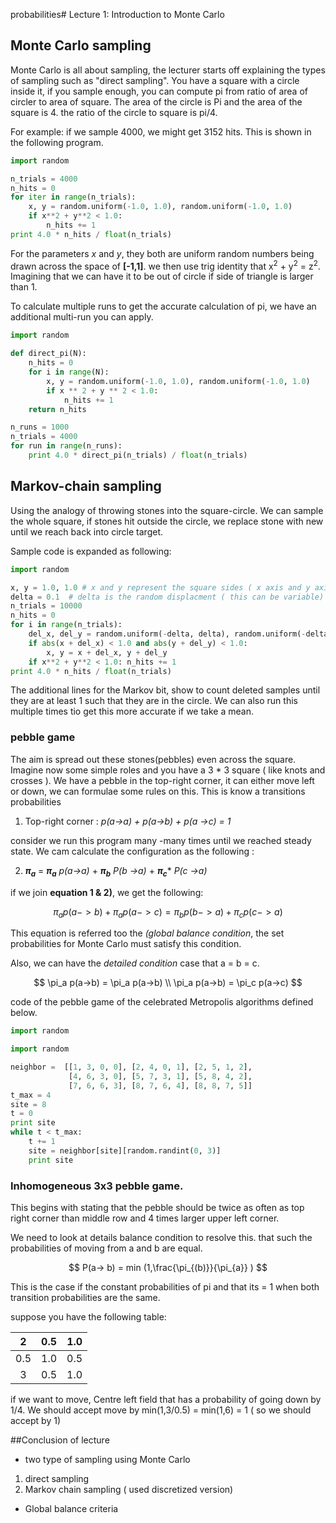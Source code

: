 probabilities# Lecture 1: Introduction to Monte Carlo
## Monte Carlo sampling
Monte Carlo is all about sampling, the lecturer starts off explaining the types of sampling such as "direct sampling". You have a square with a circle inside it, if you sample enough, you can compute pi from ratio of area of circler to area of square. The area of the circle is Pi and the area of the square is 4. the ratio of the circle to square is pi/4.

For example: if we sample 4000, we might get 3152 hits. This is shown in the following program.

```python
import random

n_trials = 4000
n_hits = 0
for iter in range(n_trials):
    x, y = random.uniform(-1.0, 1.0), random.uniform(-1.0, 1.0)
    if x**2 + y**2 < 1.0:
        n_hits += 1
print 4.0 * n_hits / float(n_trials)

```

For the parameters *x* and *y*, they both are uniform random numbers being drawn across the space of **[-1,1]**. we then use trig identity that x<sup>2</sup> + y<sup>2</sup> = z<sup>2</sup>. Imagining that we can have it to be out of circle if side of triangle is larger than 1.

To calculate multiple runs to get the accurate calculation of pi, we have an additional multi-run you can apply.

```python
import random

def direct_pi(N):
    n_hits = 0
    for i in range(N):
        x, y = random.uniform(-1.0, 1.0), random.uniform(-1.0, 1.0)
        if x ** 2 + y ** 2 < 1.0:
            n_hits += 1
    return n_hits

n_runs = 1000
n_trials = 4000
for run in range(n_runs):
    print 4.0 * direct_pi(n_trials) / float(n_trials)
```

## Markov-chain sampling

Using the analogy of throwing stones into the square-circle. We can sample the whole square, if stones hit outside the circle, we replace stone with new until we reach back into circle target.

Sample code is expanded as following:

```python
import random

x, y = 1.0, 1.0 # x and y represent the square sides ( x axis and y axis)
delta = 0.1  # delta is the random displacment ( this can be variable)
n_trials = 10000
n_hits = 0
for i in range(n_trials):
    del_x, del_y = random.uniform(-delta, delta), random.uniform(-delta, delta)
    if abs(x + del_x) < 1.0 and abs(y + del_y) < 1.0:
        x, y = x + del_x, y + del_y
    if x**2 + y**2 < 1.0: n_hits += 1
print 4.0 * n_hits / float(n_trials)

```

The additional lines for the Markov bit, show to count deleted samples until they are at least 1 such that they are in the circle. We can also run this multiple times tio get this more accurate if we take a mean.

### pebble game

The aim is spread out these stones(pebbles) even across the square. Imagine now some simple roles and you have a 3 * 3 square ( like knots and crosses ). We have a pebble in the top-right corner, it can either move left or down, we can formulae some rules on this. This is know a transitions probabilities

1)   Top-right corner : *p(a->a) + p(a->b) + p(a ->c) = 1*

consider we run this program many -many times until we reached steady state. We cam calculate the configuration as the following :

2)   **$\pi_a$**     = **$\pi_a$** *p(a->a)* + **$\pi_b$** *P(b ->a)* +  **$\pi_c$***  *P(c ->a)*

if we join **equation 1 & 2)**, we get the following:

$$\pi_a p(a->b) +  \pi_a p(a->c) = \pi_b p(b->a) +  \pi_c p(c->a)$$

This equation is referred too the *(global balance condition*, the set probabilities for Monte Carlo must satisfy this condition.


Also, we can have the *detailed condition* case that a = b = c.

$$ \pi_a p(a->b) = \pi_a p(a->b) \\
\pi_a p(a->b) = \pi_c p(a->c) $$


code of the pebble game of the celebrated Metropolis algorithms defined below.


```python
import random

import random

neighbor =  [[1, 3, 0, 0], [2, 4, 0, 1], [2, 5, 1, 2],
             [4, 6, 3, 0], [5, 7, 3, 1], [5, 8, 4, 2],
             [7, 6, 6, 3], [8, 7, 6, 4], [8, 8, 7, 5]]
t_max = 4
site = 8
t = 0
print site
while t < t_max:
    t += 1
    site = neighbor[site][random.randint(0, 3)]
    print site

```



### Inhomogeneous 3x3 pebble game.

This begins with stating that the pebble should be twice as often as top right corner than middle row and 4 times larger upper left corner.

We need to look at details balance condition to resolve this. that such the probabilities of moving from a and b are equal.

$$ P(a-> b) = min (1,\frac{\pi_{(b)}}{\pi_{a}} ) $$

This is the case if the constant probabilities of pi and that its = 1 when both transition probabilities are the same.

suppose you have the following table:

| 2        |0.5          | 1.0 |
| :-------------: |:-------------:| :-----:|
| 0.5      | 1.0 | 0.5 |
| 3     | 0.5      |   1.0 |

if we want to move, Centre left field that has a probability of going down by 1/4. We should accept move by min(1,3/0.5) = min(1,6) = 1 ( so we should accept by 1)


 ##Conclusion of lecture

 * two type of sampling using Monte Carlo
 1) direct sampling
 2) Markov chain sampling ( used discretized version)

 * Global balance criteria
